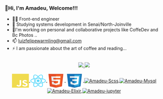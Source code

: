 ### 🎇Hi, I'm Amadeu, Welcome!!!


- 👨‍💻 Front-end engineer
- 🌱 Studying systems development in Senai/North-Joinville
- 📡I'm working on personal and collaborative projects like CoffeDev and Bc Photos ..
- 📫 luizfelipewarmling@gmail.com
- ⚡ I am passionate about the art of coffee and reading...

##
<div align ="center">
  <a href="https://github.com/Amad3eu">
  <img height="170em" src="https://github-readme-stats.vercel.app/api?username=Amad3eu&show_icons=true&theme=react&include_all_commits=true&count_private=true"/>
  <img height="170em" src="https://github-readme-stats.vercel.app/api/top-langs/?username=Amad3eu&layout=compact&langs_count=7&theme=react"/>
    </div>


  
  <div align="center"
       style="display: inline_block"><br>
     <img align="center" alt="Amadeu-Js" height="45" width="55" src="https://raw.githubusercontent.com/devicons/devicon/master/icons/javascript/javascript-plain.svg">
      <img align="center" alt="Amadeu-React" height="45" width="50" src="https://raw.githubusercontent.com/devicons/devicon/master/icons/react/react-original.svg">
  <img align="center" alt="Amadeu-HTML" height="45" width="55" src="https://raw.githubusercontent.com/devicons/devicon/master/icons/html5/html5-original.svg">
  <img align="center" alt="Amadeu-CSS" height="45" width="55" src="https://raw.githubusercontent.com/devicons/devicon/master/icons/css3/css3-original.svg">
      <img align="center" alt="Amadeu-Scss" height="45" width="55" src="https://cdn.jsdelivr.net/gh/devicons/devicon/icons/sass/sass-original.svg">
 <img align="center" alt="Amadeu-Mysql" height="45" width="55" src="https://cdn.jsdelivr.net/gh/devicons/devicon/icons/mysql/mysql-plain.svg">
    <img align="center" alt=Amadeu-Elixir height="45" width="55" src="https://cdn.jsdelivr.net/gh/devicons/devicon/icons/elixir/elixir-original.svg" />
        <img align="center" alt=Amadeu-jupyter height="45" width="55" src="https://cdn.jsdelivr.net/gh/devicons/devicon/icons/jupyter/jupyter-original-wordmark.svg" />
  
</div>
  

##
  </div>


